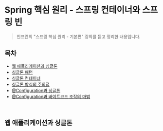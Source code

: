 # Spring 핵심 원리 - 스프링 컨테이너와 스프링 빈

> 인프런의 "스프링 핵심 원리 - 기본편" 강의를 듣고 정리한 내용입니다.

## 목차

- [웹 애플리케이션과 싱글톤](#웹-애플리케이션과-싱글톤)
- [싱글톤 패턴](#싱글톤-패턴)
- [싱글톤 컨테이너](#싱글톤-컨테이너)
- [싱글톤 방식의 주의점](#싱글톤-방식의-주의점)
- [@Configuration과 싱글톤](#@Configuration과-싱글톤)
- [@Configuration과 바이트코드 조작의 마법](#Configuration과-바이트코드-조작의-마법)

</br>

## 웹 애플리케이션과 싱글톤
